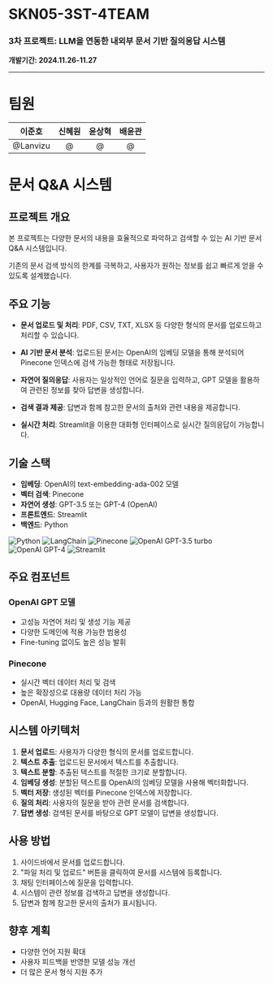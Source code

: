 # SKN05-3ST-4TEAM

### 3차 프로젝트: LLM을 연동한 내외부 문서 기반 질의응답 시스템<br>
 **개발기간: 2024.11.26-11.27**

-----

# 팀원

|  **이준호** |  **신혜원** |  **윤상혁** |  **배윤관** |
|:---------:|:---------:|:---------:|:-----------:|
| @Lanvizu | @ | @ |  @ |


# 문서 Q&A 시스템

## 프로젝트 개요

본 프로젝트는 다양한 문서의 내용을 효율적으로 파악하고 검색할 수 있는 AI 기반 문서 Q&A 시스템입니다. 

기존의 문서 검색 방식의 한계를 극복하고, 사용자가 원하는 정보를 쉽고 빠르게 얻을 수 있도록 설계했습니다.

## 주요 기능

- **문서 업로드 및 처리**: PDF, CSV, TXT, XLSX 등 다양한 형식의 문서를 업로드하고 처리할 수 있습니다.

- **AI 기반 문서 분석**: 업로드된 문서는 OpenAI의 임베딩 모델을 통해 분석되어 Pinecone 인덱스에 검색 가능한 형태로 저장됩니다.

- **자연어 질의응답**: 사용자는 일상적인 언어로 질문을 입력하고, GPT 모델을 활용하여 관련된 정보를 찾아 답변을 생성합니다.

- **검색 결과 제공**: 답변과 함께 참고한 문서의 출처와 관련 내용을 제공합니다.

- **실시간 처리**: Streamlit을 이용한 대화형 인터페이스로 실시간 질의응답이 가능합니다.

## 기술 스택

- **임베딩**: OpenAI의 text-embedding-ada-002 모델
- **벡터 검색**: Pinecone
- **자연어 생성**: GPT-3.5 또는 GPT-4 (OpenAI)
- **프론트엔드**: Streamlit
- **백엔드**: Python

![Python](https://img.shields.io/badge/Python-3.12-blue?logo=python&logoColor=white)
![LangChain](https://img.shields.io/badge/LangChain-0.3.7-orange)
![Pinecone](https://img.shields.io/badge/Pinecone-Vector%20DB-0091FF?style=flat&logo=pinecone&logoColor=white)
![OpenAI GPT-3.5 turbo](https://img.shields.io/badge/OpenAI-GPT--3.5--turbo-blueviolet?logo=openai&logoColor=white)
![OpenAI GPT-4](https://img.shields.io/badge/OpenAI-GPT--4-blueviolet?logo=openai&logoColor=white)
![Streamlit](https://img.shields.io/badge/Streamlit-1.39.0-red?logo=streamlit&logoColor=white)


## 주요 컴포넌트

### OpenAI GPT 모델

- 고성능 자연어 처리 및 생성 기능 제공
- 다양한 도메인에 적용 가능한 범용성
- Fine-tuning 없이도 높은 성능 발휘

### Pinecone

- 실시간 벡터 데이터 처리 및 검색
- 높은 확장성으로 대용량 데이터 처리 가능
- OpenAI, Hugging Face, LangChain 등과의 원활한 통합

## 시스템 아키텍처

1. **문서 업로드**: 사용자가 다양한 형식의 문서를 업로드합니다.
2. **텍스트 추출**: 업로드된 문서에서 텍스트를 추출합니다.
3. **텍스트 분할**: 추출된 텍스트를 적절한 크기로 분할합니다.
4. **임베딩 생성**: 분할된 텍스트를 OpenAI의 임베딩 모델을 사용해 벡터화합니다.
5. **벡터 저장**: 생성된 벡터를 Pinecone 인덱스에 저장합니다.
6. **질의 처리**: 사용자의 질문을 받아 관련 문서를 검색합니다.
7. **답변 생성**: 검색된 문서를 바탕으로 GPT 모델이 답변을 생성합니다.

## 사용 방법

1. 사이드바에서 문서를 업로드합니다.
2. "파일 처리 및 업로드" 버튼을 클릭하여 문서를 시스템에 등록합니다.
3. 채팅 인터페이스에 질문을 입력합니다.
4. 시스템이 관련 정보를 검색하고 답변을 생성합니다.
5. 답변과 함께 참고한 문서의 출처가 표시됩니다.

## 향후 계획

- 다양한 언어 지원 확대
- 사용자 피드백을 반영한 모델 성능 개선
- 더 많은 문서 형식 지원 추가

